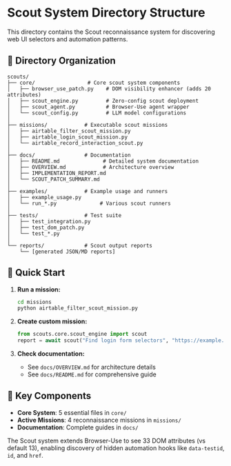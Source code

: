 # Scout System Directory Structure

This directory contains the Scout reconnaissance system for discovering web UI selectors and automation patterns.

## 📁 Directory Organization

```
scouts/
├── core/                 # Core scout system components
│   ├── browser_use_patch.py    # DOM visibility enhancer (adds 20 attributes)
│   ├── scout_engine.py         # Zero-config scout deployment
│   ├── scout_agent.py          # Browser-Use agent wrapper
│   └── scout_config.py         # LLM model configurations
│
├── missions/            # Executable scout missions
│   ├── airtable_filter_scout_mission.py
│   ├── airtable_login_scout_mission.py
│   └── airtable_record_interaction_scout.py
│
├── docs/                # Documentation
│   ├── README.md              # Detailed system documentation
│   ├── OVERVIEW.md            # Architecture overview
│   ├── IMPLEMENTATION_REPORT.md
│   └── SCOUT_PATCH_SUMMARY.md
│
├── examples/            # Example usage and runners
│   ├── example_usage.py
│   └── run_*.py              # Various scout runners
│
├── tests/               # Test suite
│   ├── test_integration.py
│   ├── test_dom_patch.py
│   └── test_*.py
│
└── reports/             # Scout output reports
    └── [generated JSON/MD reports]
```

## 🚀 Quick Start

1. **Run a mission:**
   ```bash
   cd missions
   python airtable_filter_scout_mission.py
   ```

2. **Create custom mission:**
   ```python
   from scouts.core.scout_engine import scout
   report = await scout("Find login form selectors", "https://example.com")
   ```

3. **Check documentation:**
   - See `docs/OVERVIEW.md` for architecture details
   - See `docs/README.md` for comprehensive guide

## 🔑 Key Components

- **Core System**: 5 essential files in `core/`
- **Active Missions**: 4 reconnaissance missions in `missions/`
- **Documentation**: Complete guides in `docs/`

The Scout system extends Browser-Use to see 33 DOM attributes (vs default 13), enabling discovery of hidden automation hooks like `data-testid`, `id`, and `href`.